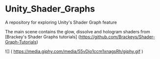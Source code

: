 # Unity_Shader_Graphs
A repository for exploring Unity's Shader Graph feature


The main scene contains the glow, dissolve and hologram shaders from [Brackey's Shader Graphs tutorials]
(https://github.com/Brackeys/Shader-Graph-Tutorials)


![] ( https://media.giphy.com/media/55vDjo1ccm1xnagsRh/giphy.gif )
